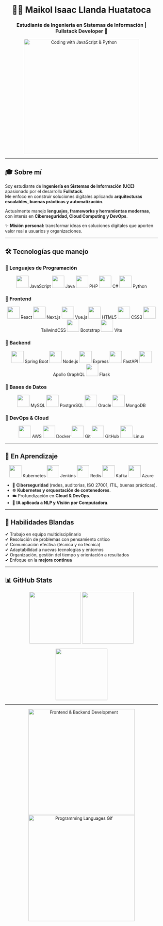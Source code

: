 <h1 align="center">👨‍💻 Maikol Isaac Llanda Huatatoca</h1>
<h3 align="center">Estudiante de Ingeniería en Sistemas de Información | Fullstack Developer 🚀</h3>

<p align="center">
  <img src="https://media.giphy.com/media/qgQUggAC3Pfv687qPC/giphy.gif" width="380px" alt="Coding with JavaScript & Python"/>
</p>

---

## 🎓 Sobre mí  

Soy estudiante de **Ingeniería en Sistemas de Información (UCE)** apasionado por el desarrollo **Fullstack**.  
Me enfoco en construir soluciones digitales aplicando **arquitecturas escalables, buenas prácticas y automatización**.  

Actualmente manejo **lenguajes, frameworks y herramientas modernas**, con interés en **Ciberseguridad, Cloud Computing y DevOps**.  

✨ **Misión personal:** transformar ideas en soluciones digitales que aporten valor real a usuarios y organizaciones.  

---

## 🛠️ Tecnologías que manejo  

### 🔹 Lenguajes de Programación  
<p align="center">
  <img src="https://skillicons.dev/icons?i=js" height="40"/> JavaScript  
  <img src="https://skillicons.dev/icons?i=java" height="40"/> Java  
  <img src="https://skillicons.dev/icons?i=php" height="40"/> PHP  
  <img src="https://skillicons.dev/icons?i=cs" height="40"/> C#  
  <img src="https://skillicons.dev/icons?i=py" height="40"/> Python  
</p>

### 🔹 Frontend  
<p align="center">
  <img src="https://skillicons.dev/icons?i=react" height="40"/> React  
  <img src="https://skillicons.dev/icons?i=next" height="40"/> Next.js  
  <img src="https://skillicons.dev/icons?i=vue" height="40"/> Vue.js  
  <img src="https://skillicons.dev/icons?i=html" height="40"/> HTML5  
  <img src="https://skillicons.dev/icons?i=css" height="40"/> CSS3  
  <img src="https://skillicons.dev/icons?i=tailwind" height="40"/> TailwindCSS  
  <img src="https://skillicons.dev/icons?i=bootstrap" height="40"/> Bootstrap  
  <img src="https://skillicons.dev/icons?i=vite" height="40"/> Vite  
</p>

### 🔹 Backend  
<p align="center">
  <img src="https://skillicons.dev/icons?i=spring" height="40"/> Spring Boot  
  <img src="https://skillicons.dev/icons?i=nodejs" height="40"/> Node.js  
  <img src="https://skillicons.dev/icons?i=express" height="40"/> Express  
  <img src="https://skillicons.dev/icons?i=fastapi" height="40"/> FastAPI
  <img src="https://skillicons.dev/icons?i=apollo" height="40"/> Apollo GraphQL  
  <img src="https://skillicons.dev/icons?i=flask" height="40"/> Flask 
</p>

### 🔹 Bases de Datos  
<p align="center">
  <img src="https://skillicons.dev/icons?i=mysql" height="40"/> MySQL  
  <img src="https://skillicons.dev/icons?i=postgresql" height="40"/> PostgreSQL  
  <img src="https://skillicons.dev/icons?i=oracle" height="40"/> Oracle  
  <img src="https://skillicons.dev/icons?i=mongodb" height="40"/> MongoDB  
</p>

### 🔹 DevOps & Cloud  
<p align="center">
  <img src="https://skillicons.dev/icons?i=aws" height="40"/> AWS  
  <img src="https://skillicons.dev/icons?i=docker" height="40"/> Docker  
  <img src="https://skillicons.dev/icons?i=git" height="40"/> Git  
  <img src="https://skillicons.dev/icons?i=github" height="40"/> GitHub  
  <img src="https://skillicons.dev/icons?i=linux" height="40"/> Linux  
</p>

---

## 🌱 En Aprendizaje  

<p align="center">
  <img src="https://skillicons.dev/icons?i=kubernetes" height="40"/> Kubernetes  
  <img src="https://skillicons.dev/icons?i=jenkins" height="40"/> Jenkins  
  <img src="https://skillicons.dev/icons?i=redis" height="40"/> Redis  
  <img src="https://skillicons.dev/icons?i=kafka" height="40"/> Kafka   
  <img src="https://skillicons.dev/icons?i=azure" height="40"/> Azure  
</p>

- 🔐 **Ciberseguridad** (redes, auditorías, ISO 27001, ITIL, buenas prácticas).  
- ☸️ **Kubernetes y orquestación de contenedores**.  
- ☁️ Profundización en **Cloud & DevOps**.  
- 🤖 **IA aplicada a NLP y Visión por Computadora**.  

---

## 🤝 Habilidades Blandas  

✔ Trabajo en equipo multidisciplinario  
✔ Resolución de problemas con pensamiento crítico  
✔ Comunicación efectiva (técnica y no técnica)  
✔ Adaptabilidad a nuevas tecnologías y entornos  
✔ Organización, gestión del tiempo y orientación a resultados  
✔ Enfoque en la **mejora continua**  

---

## 📊 GitHub Stats  

<p align="center">
  <img src="https://github-readme-stats.vercel.app/api?username=millanda29&show_icons=true&theme=radical" height="170"/>
  <img src="https://github-readme-streak-stats.herokuapp.com/?user=millanda29&theme=radical" height="170"/>
</p>

<p align="center">
  <img src="https://github-readme-stats.vercel.app/api/top-langs/?username=millanda29&layout=compact&theme=radical" height="170"/>
</p>

---

<p align="center">
  <img src="https://media.giphy.com/media/Y4ak9Ki2GZCbJxAnJD/giphy.gif" width="350px" alt="Frontend & Backend Development"/>
  <img src="https://media.giphy.com/media/ZVik7pBtu9dNS/giphy.gif" width="350px" alt="Programming Languages Gif"/>
</p>
